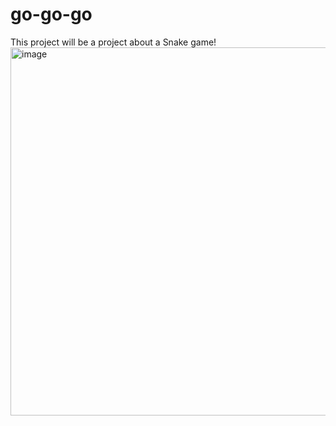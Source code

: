 # go-go-go
This project will be a project about a Snake game! 
<img width="586" height="589" alt="image" src="https://github.com/user-attachments/assets/87165f10-b400-43c5-a9f5-6ed4d361c6fe" />

